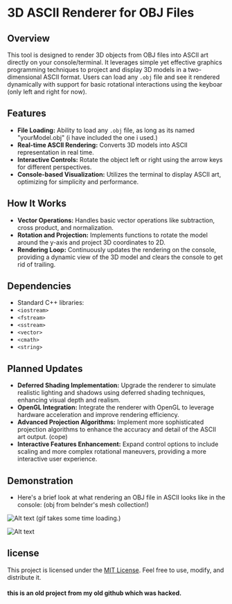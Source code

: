 # **3D ASCII Renderer for OBJ Files**

## Overview
This tool is designed to render 3D objects from OBJ files into ASCII art directly on your console/terminal.
It leverages simple yet effective graphics programming techniques to project and display 3D models in a two-dimensional ASCII format. 
Users can load any `.obj` file and see it rendered dynamically with support for basic rotational interactions using the keyboar (only left and right for now).

## Features
- **File Loading:** Ability to load any `.obj` file, as long as its named "yourModel.obj" (i have included the one i used.)
- **Real-time ASCII Rendering:** Converts 3D models into ASCII representation in real time.
- **Interactive Controls:** Rotate the object left or right using the arrow keys for different perspectives.
- **Console-based Visualization:** Utilizes the terminal to display ASCII art, optimizing for simplicity and performance.

## How It Works
- **Vector Operations:** Handles basic vector operations like subtraction, cross product, and normalization.
- **Rotation and Projection:** Implements functions to rotate the model around the y-axis and project 3D coordinates to 2D.
- **Rendering Loop:** Continuously updates the rendering on the console, providing a dynamic view of the 3D model and clears the console to get rid of trailing.

## Dependencies
- Standard C++ libraries: 
- `<iostream>`
- `<fstream>`
- `<sstream>`
- `<vector>`
- `<cmath>`
- `<string>`

## Planned Updates
- **Deferred Shading Implementation:** Upgrade the renderer to simulate realistic lighting and shadows using deferred shading techniques, enhancing visual depth and realism.
- **OpenGL Integration:** Integrate the renderer with OpenGL to leverage hardware acceleration and improve rendering efficiency.
- **Advanced Projection Algorithms:** Implement more sophisticated projection algorithms to enhance the accuracy and detail of the ASCII art output. (cope)
- **Interactive Features Enhancement:** Expand control options to include scaling and more complex rotational maneuvers, providing a more interactive user experience.

## Demonstration
- Here's a brief look at what rendering an OBJ file in ASCII looks like in the console: (obj from belnder's mesh collection!)

![Alt text](https://i.imgur.com/vJvYzRd.gif) (gif takes some time loading.)

![Alt text](https://i.imgur.com/vJN0VEi.gif)

## license
This project is licensed under the [MIT License](https://opensource.org/licenses/MIT). Feel free to use, modify, and distribute it.

#### this is an old project from my old github which was hacked.
